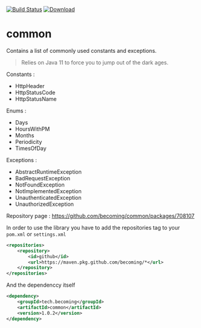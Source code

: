 [![Build Status](https://travis-ci.com/becoming-tech/common.svg?branch=master)](https://travis-ci.com/becoming-tech/common)
[ ![Download](https://api.bintray.com/packages/becoming-tech/maven/common/images/download.svg) ](https://bintray.com/becoming-tech/maven/common/_latestVersion)
# common
Contains a list of commonly used constants and exceptions.

> Relies on Java 11 to force you to jump out of the dark ages.

Constants :
- HttpHeader
- HttpStatusCode
- HttpStatusName

Enums : 
- Days
- HoursWithPM
- Months
- Periodicity
- TimesOfDay

Exceptions :
- AbstractRuntimeException
- BadRequestException
- NotFoundException
- NotImplementedException
- UnauthenticatedException
- UnauthorizedException

Repository page : https://github.com/becoming/common/packages/708107

In order to use the library you have to add the repositories tag to your `pom.xml` or `settings.xml`

```xml
<repositories>
    <repository>
        <id>github</id>
        <url>https://maven.pkg.github.com/becoming/*</url>
    </repository>
</repositories>
```
    
And the dependenccy itself

```xml
<dependency>
    <groupId>tech.becoming</groupId>
    <artifactId>common</artifactId>
    <version>1.0.2</version>
</dependency>
```
